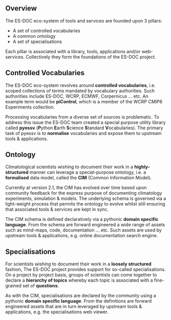 ## Overview

The ES-DOC eco-system of tools and services are founded upon 3 pillars:  

- A set of controlled vocabularies
- A common ontology
- A set of specialisations

Each pillar is associated with a library, tools, applications and/or web-services.  Collectively they form the foundations of the ES-DOC project.

## Controlled Vocabularies

The ES-DOC eco-system revolves around **controlled vocabularies**, i.e. scoped collections of terms mandated by vocabulary authorities.  Such authorities include ES-DOC, WCRP, ECMWF, Corpernicus ... etc.  An example term would be **piControl**, which is a member of the WCRP CMIP6 Experiments collection.

Processing vocabularies from a diverse set of sources is problematic.  To address this issue the ES-DOC team created a special purpose utility library called **pyessv** (**P**ython **E**arth **S**cience **S**tandard **V**ocabularies).  The primary task of pyessv is to **normalise** vocabularies and expose them to upstream tools & applications.  

## Ontology

Climatological scientists wishing to document their work in a **highly-structured** manner can leverage a special-purpose ontology, i.e. a **formalised** data model, called the **CIM** (Common Information Model).  

Currently at version 2.1, the CIM has evolved over time based upon community feedback for the express purpose of documenting climatology experiments, simulation & models.   The underlying schema is governed via a light-weight process that permits the ontology to evolve whilst still ensuring that associated tools & services are kept in sync.

The CIM schema is defined declaratively via a pythonic **domain specific language**.  From the schema are forward engineered a wide range of assets such as mind-maps, code, documentation ... etc.  Such assets are used by upstream tools & applications, e.g. online documentation search engine.

## Specialisations

For scientists wishing to document their work in a **loosely structured** fashion, The ES-DOC project provides support for so-called specialisations.  On a project by project basis, groups of scientists can come together to declare a **hierarchy of topics** whereby each topic is associated with a fine-grained set of **questions**.  

As with the CIM, specialisations are declared by the community using a pythonic **domain specific language**.  From the definitions are forward engineered assets that are in turn leveraged by upstream tools & applications, e.g. the specialisations web viewer.
